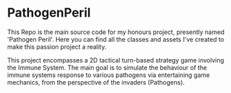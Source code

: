 # PathogenPeril
This Repo is the main source code for my honours project, presently named 'Pathogen Peril'.
Here you can find all the classes and assets I've created to make this passion project a reality.

This project encompasses a 2D tactical turn-based strategy game involving the Immune System. 
The main goal is to simulate the behaviour of the immune systems response to various pathogens
via entertaining game mechanics, from the perspective of the invaders (Pathogens).
